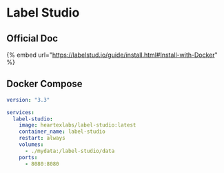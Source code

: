# Label Studio

## Official Doc

{% embed url="https://labelstud.io/guide/install.html#Install-with-Docker" %}

## Docker Compose

```yaml
version: "3.3"

services:
  label-studio:
    image: heartexlabs/label-studio:latest
    container_name: label-studio
    restart: always
    volumes:
      - ./mydata:/label-studio/data
    ports:
      - 8080:8080
```

